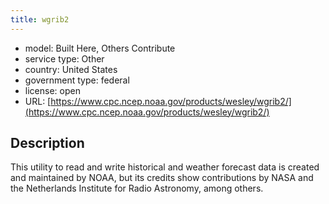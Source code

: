 ```yaml
---
title: wgrib2
---
```


- model: Built Here, Others Contribute
- service type: Other
- country: United States
- government type: federal
- license: open
- URL: [https://www.cpc.ncep.noaa.gov/products/wesley/wgrib2/](https://www.cpc.ncep.noaa.gov/products/wesley/wgrib2/)

## Description
This utility to read and write historical and weather forecast data is created and maintained by NOAA, but its credits show contributions by NASA and the Netherlands Institute for Radio Astronomy, among others.
